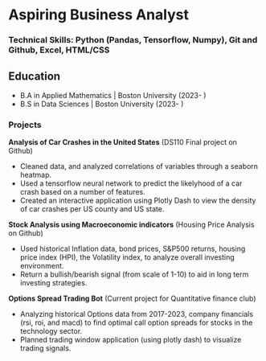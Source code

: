 # Aspiring Business Analyst 

### Technical Skills: Python (Pandas, Tensorflow, Numpy), Git and Github, Excel, HTML/CSS

## Education 
- B.A in Applied Mathematics | Boston University (2023- ) 
- B.S in Data Sciences | Boston University (2023-  ) 

### Projects 

**Analysis of Car Crashes in the United States**
(DS110 Final project on Github)
- Cleaned data, and analyzed correlations of variables through a seaborn heatmap. 
- Used a tensorflow neural network to predict the likelyhood of a car crash based on a number of features. 
- Created an interactive application using Plotly Dash to view the density of car crashes per US county and US state.

**Stock Analysis using Macroeconomic indicators**
(Housing Price Analysis on Github)
- Used historical Inflation data, bond prices, S&P500 returns, housing price index (HPI), the Volatility index, to analyze overall investing environment. 
- Return a bullish/bearish signal (from scale of 1-10) to aid in long term investing strategies. 

**Options Spread Trading Bot** (Current project for Quantitative finance club) 
- Analyzing historical Options data from 2017-2023, company financials (rsi, roi, and macd) to find optimal call option spreads for stocks in the technology sector. 
- Planned trading window application (using plotly dash) to visualize trading signals. 


 
